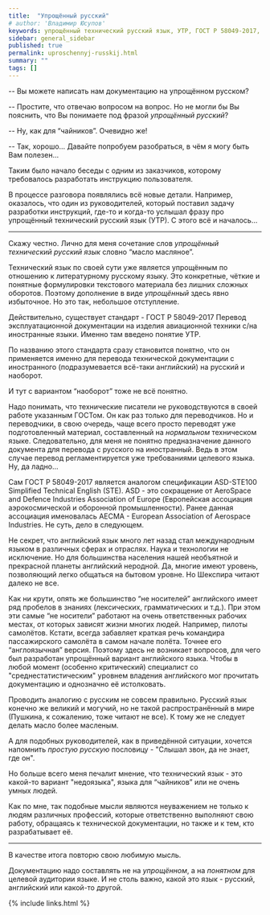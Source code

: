```yaml
---
title:  "Упрощённый русский"
# author: 'Владимир Юсупов'
keywords: упрощённый технический русский язык, УТР, ГОСТ Р 58049-2017, ASD-STE100, Simplified Technical English, STE, техписатель, технический писатель москва, заметки техписателя
sidebar: general_sidebar
published: true
permalink: uproschennyj-russkij.html
summary: ""
tags: []
---
```


-- Вы можете написать нам документацию на упрощённом русском?

-- Простите, что отвечаю вопросом на вопрос. Но не могли бы Вы пояснить, что Вы понимаете под фразой *упрощённый русский*?

-- Ну, как для “чайников”. Очевидно же!

-- Так, хорошо… Давайте попробуем разобраться, в чём я могу быть Вам полезен…

Таким было начало беседы с одним из заказчиков, которому требовалось разработать инструкцию пользователя. 

В процессе разговора появлялись всё новые детали. Например, оказалось, что один из руководителей, который поставил  задачу разработки инструкций, где-то и когда-то услышал фразу про упрощённый технический русский язык (УТР). С этого всё и началось…

***

Скажу честно. Лично для меня сочетание слов *упрощённый технический русский язык* словно “масло масляное”. 

Технический язык по своей сути уже является упрощённым по отношению к литературному русскому языку. Это конкретные, чёткие и понятные формулировки текстового материала без лишних сложных оборотов. Поэтому дополнение в виде *упрощённый* здесь явно избыточное. Но это так, небольшое отступление.

Действительно, существует стандарт - ГОСТ Р 58049-2017 Перевод эксплуатационной документации на изделия авиационной техники с/на иностранные языки. Именно там введено понятие УТР.

По названию этого стандарта сразу становится понятно, что он применяется именно для перевода технической документации с иностранного (подразумевается всё-таки английский) на русский и наоборот.

И тут с вариантом “наоборот” тоже не всё понятно. 

Надо понимать, что технические писатели не руководствуются в своей работе указанным ГОСТом. Он как раз только для переводчиков. Но и переводчики, в свою очередь, чаще всего просто переводят уже подготовленный материал, составленный на *нормальном* техническом языке. Следовательно, для меня не понятно предназначение данного документа для перевода с русского на иностранный. Ведь в этом случае перевод регламентируется уже требованиями целевого языка. Ну, да ладно...

Сам ГОСТ Р 58049-2017 является аналогом спецификации ASD-STE100 Simplified Technical English (STE). ASD - это сокращение от AeroSpace and Defence Industries Association of Europe (Европейская ассоциация аэрокосмической и оборонной промышленности). Ранее данная ассоциация именовалась AECMA - European Association of Aerospace Industries. Не суть, дело в следующем.

Не секрет, что английский язык много лет назад стал международным языком в различных сферах и отраслях. Наука и технологии не исключение. Но для большинства населения нашей необъятной и прекрасной планеты английский неродной. Да, многие имеют уровень, позволяющий легко общаться на бытовом уровне. Но Шекспира читают далеко не все.

Как ни крути, опять же большинство “не носителей” английского имеет ряд пробелов в знаниях (лексических, грамматических и т.д.). При этом эти самые “не носители” работают на очень ответственных рабочих местах, от которых зависят жизни многих людей. Например, пилоты самолётов. Кстати, всегда забавляет краткая речь командира пассажирского самолёта в самом начале полёта. Точнее его “англоязычная” версия. Поэтому здесь не возникает вопросов, для чего был разработан упрощённый вариант английского языка. Чтобы в любой момент (особенно критический) специалист со "среднестатистическим" уровнем владения английского мог прочитать документацию и однозначно её истолковать. 

Проводить аналогию с русским не совсем правильно. Русский язык конечно же великий и могучий, но не такой распространённый в мире (Пушкина, к сожалению, тоже читают не все). К тому же не следует делать масло более масленым. 

А для подобных руководителей, как в приведённой ситуации, хочется напомнить *простую русскую* пословицу - "Слышал звон, да не знает, где он".

Но больше всего меня печалит мнение, что технический язык - это какой-то вариант "недоязыка", языка для “чайников” или не очень умных людей. 

Как по мне, так подобные мысли являются неуважением не только к людям различных профессий, которые ответственно выполняют свою работу, обращаясь к технической документации, но также и к тем, кто разрабатывает её.

***

В качестве итога повторю свою любимую мысль.

Документацию надо составлять не на *упрощённом*, а на *понятном* для целевой аудитории языке. И не столь важно, какой это язык - русский, английский или какой-то другой.

{% include links.html %}
